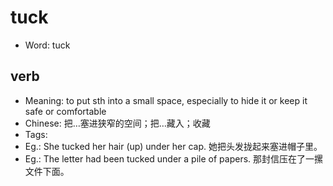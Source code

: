 # tuck

- Word: tuck

## verb

- Meaning: to put sth into a small space, especially to hide it or keep it safe or comfortable
- Chinese: 把…塞进狭窄的空间；把…藏入；收藏
- Tags: 
- Eg.: She tucked her hair (up) under her cap. 她把头发拢起来塞进帽子里。
- Eg.: The letter had been tucked under a pile of papers. 那封信压在了一摞文件下面。

